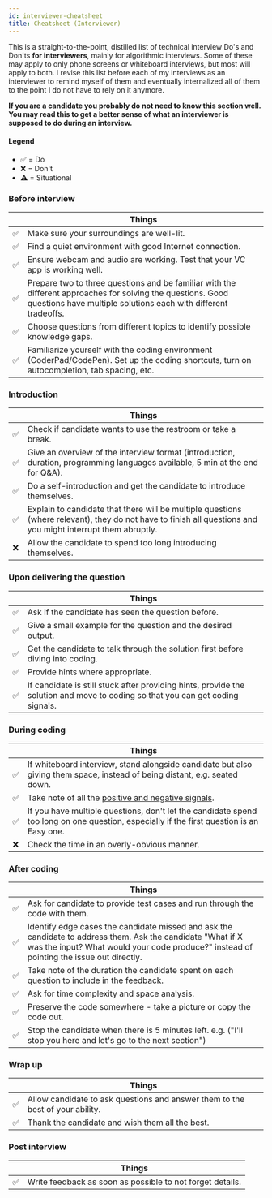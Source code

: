```yaml
---
id: interviewer-cheatsheet
title: Cheatsheet (Interviewer)
---
```


This is a straight-to-the-point, distilled list of technical interview Do's and Don'ts **for interviewers**, mainly for algorithmic interviews. Some of these may apply to only phone screens or whiteboard interviews, but most will apply to both. I revise this list before each of my interviews as an interviewer to remind myself of them and eventually internalized all of them to the point I do not have to rely on it anymore.

**If you are a candidate you probably do not need to know this section well. You may read this to get a better sense of what an interviewer is supposed to do during an interview.**

#### Legend

- ✅ = Do
- ❌ = Don't
- ⚠️ = Situational

### Before interview

|  | Things |
| --- | --- |
| ✅ | Make sure your surroundings are well-lit. |
| ✅ | Find a quiet environment with good Internet connection. |
| ✅ | Ensure webcam and audio are working. Test that your VC app is working well. |
| ✅ | Prepare two to three questions and be familiar with the different approaches for solving the questions. Good questions have multiple solutions each with different tradeoffs. |
| ✅ | Choose questions from different topics to identify possible knowledge gaps. |
| ✅ | Familiarize yourself with the coding environment (CoderPad/CodePen). Set up the coding shortcuts, turn on autocompletion, tab spacing, etc. |

### Introduction

|  | Things |
| --- | --- |
| ✅ | Check if candidate wants to use the restroom or take a break. |
| ✅ | Give an overview of the interview format (introduction, duration, programming languages available, 5 min at the end for Q&A). |
| ✅ | Do a self-introduction and get the candidate to introduce themselves. |
| ✅ | Explain to candidate that there will be multiple questions (where relevant), they do not have to finish all questions and you might interrupt them abruptly. |
| ❌ | Allow the candidate to spend too long introducing themselves. |

### Upon delivering the question

|  | Things |
| --- | --- |
| ✅ | Ask if the candidate has seen the question before. |
| ✅ | Give a small example for the question and the desired output. |
| ✅ | Get the candidate to talk through the solution first before diving into coding. |
| ✅ | Provide hints where appropriate. |
| ✅ | If candidate is still stuck after providing hints, provide the solution and move to coding so that you can get coding signals. |

### During coding

|  | Things |
| --- | --- |
| ✅ | If whiteboard interview, stand alongside candidate but also giving them space, instead of being distant, e.g. seated down. |
| ✅ | Take note of all the [positive and negative signals](./coding-interview-rubrics.md). |
| ✅ | If you have multiple questions, don't let the candidate spend too long on one question, especially if the first question is an Easy one. |
| ❌ | Check the time in an overly-obvious manner. |

### After coding

|  | Things |
| --- | --- |
| ✅ | Ask for candidate to provide test cases and run through the code with them. |
| ✅ | Identify edge cases the candidate missed and ask the candidate to address them. Ask the candidate "What if X was the input? What would your code produce?" instead of pointing the issue out directly. |
| ✅ | Take note of the duration the candidate spent on each question to include in the feedback. |
| ✅ | Ask for time complexity and space analysis. |
| ✅ | Preserve the code somewhere - take a picture or copy the code out. |
| ✅ | Stop the candidate when there is 5 minutes left. e.g. ("I'll stop you here and let's go to the next section") |

### Wrap up

|  | Things |
| --- | --- |
| ✅ | Allow candidate to ask questions and answer them to the best of your ability. |
| ✅ | Thank the candidate and wish them all the best. |

### Post interview

|     | Things                                                    |
| --- | --------------------------------------------------------- |
| ✅  | Write feedback as soon as possible to not forget details. |

